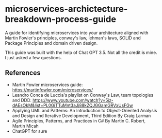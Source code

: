 # microservices-archictecture-breakdown-process-guide
A guide for identifying microservices into your architecture aligned with Martin Fowler's principles, conway's law, lehman's laws, SOLID and Package Principles and domain driven design.

This guide was built with the help of Chat GPT 3.5. Not all the credit is mine. I just asked a few questions.

## References
- Martin Fowler microservices guide: https://martinfowler.com/microservices/
- Leandro Conca de Luccia's playlist on Conway's Law, team topologies and DDD: https://www.youtube.com/watch?v=5iz-dAEsOkM&list=PL0GiTTuMnt3aJj88kZQJGGamGRVxUsFGw
- Applying UML and Patterns: An Introduction to Object-Oriented Analysis and Design and Iterative Development, Third Edition By Craig Larman
- Agile Principles, Patterns, and Practices in C# By Martin C. Robert, Martin Micah
- ChatGPT for sure
